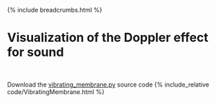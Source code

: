 {% include breadcrumbs.html %}

# Visualization of the Doppler effect for sound
<div class="header_line"><br/></div>

Download the [vibrating_membrane.py](code/vibrating_membrane.py) source code
{% include_relative code/VibratingMembrane.html %}
